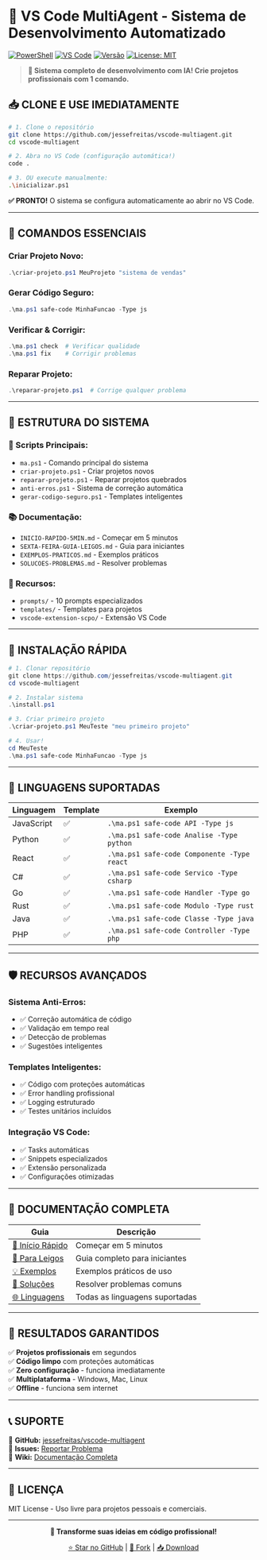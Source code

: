 # 🤖 VS Code MultiAgent - Sistema de Desenvolvimento Automatizado

[![PowerShell](https://img.shields.io/badge/PowerShell-5391FE?style=flat&logo=powershell&logoColor=white)](https://docs.microsoft.com/en-us/powershell/)
[![VS Code](https://img.shields.io/badge/VS%20Code-007ACC?style=flat&logo=visual-studio-code&logoColor=white)](https://code.visualstudio.com/)
[![Versão](https://img.shields.io/badge/versão-2.1-brightgreen)](https://github.com/jessefreitas/vscode-multiagent)
[![License: MIT](https://img.shields.io/badge/License-MIT-yellow.svg)](https://opensource.org/licenses/MIT)

> **🚀 Sistema completo de desenvolvimento com IA! Crie projetos profissionais com 1 comando.**

## 📥 **CLONE E USE IMEDIATAMENTE**

```bash
# 1. Clone o repositório
git clone https://github.com/jessefreitas/vscode-multiagent.git
cd vscode-multiagent

# 2. Abra no VS Code (configuração automática!)
code .

# 3. OU execute manualmente:
.\inicializar.ps1
```

**✅ PRONTO!** O sistema se configura automaticamente ao abrir no VS Code.

---

## 🎯 **COMANDOS ESSENCIAIS**

### **Criar Projeto Novo:**
```powershell
.\criar-projeto.ps1 MeuProjeto "sistema de vendas"
```

### **Gerar Código Seguro:**
```powershell
.\ma.ps1 safe-code MinhaFuncao -Type js
```

### **Verificar & Corrigir:**
```powershell
.\ma.ps1 check  # Verificar qualidade
.\ma.ps1 fix    # Corrigir problemas
```

### **Reparar Projeto:**
```powershell
.\reparar-projeto.ps1  # Corrige qualquer problema
```

---

## 📁 **ESTRUTURA DO SISTEMA**

### **🔧 Scripts Principais:**
- `ma.ps1` - Comando principal do sistema
- `criar-projeto.ps1` - Criar projetos novos
- `reparar-projeto.ps1` - Reparar projetos quebrados
- `anti-erros.ps1` - Sistema de correção automática
- `gerar-codigo-seguro.ps1` - Templates inteligentes

### **📚 Documentação:**
- `INICIO-RAPIDO-5MIN.md` - Começar em 5 minutos
- `SEXTA-FEIRA-GUIA-LEIGOS.md` - Guia para iniciantes
- `EXEMPLOS-PRATICOS.md` - Exemplos práticos
- `SOLUCOES-PROBLEMAS.md` - Resolver problemas

### **🎯 Recursos:**
- `prompts/` - 10 prompts especializados
- `templates/` - Templates para projetos
- `vscode-extension-scpo/` - Extensão VS Code

---

## 🚀 **INSTALAÇÃO RÁPIDA**

```powershell
# 1. Clonar repositório
git clone https://github.com/jessefreitas/vscode-multiagent.git
cd vscode-multiagent

# 2. Instalar sistema
.\install.ps1

# 3. Criar primeiro projeto
.\criar-projeto.ps1 MeuTeste "meu primeiro projeto"

# 4. Usar!
cd MeuTeste
.\ma.ps1 safe-code MinhaFuncao -Type js
```

---

## 🎯 **LINGUAGENS SUPORTADAS**

| Linguagem | Template | Exemplo |
|-----------|----------|---------|
| JavaScript | ✅ | `.\ma.ps1 safe-code API -Type js` |
| Python | ✅ | `.\ma.ps1 safe-code Analise -Type python` |
| React | ✅ | `.\ma.ps1 safe-code Componente -Type react` |
| C# | ✅ | `.\ma.ps1 safe-code Servico -Type csharp` |
| Go | ✅ | `.\ma.ps1 safe-code Handler -Type go` |
| Rust | ✅ | `.\ma.ps1 safe-code Modulo -Type rust` |
| Java | ✅ | `.\ma.ps1 safe-code Classe -Type java` |
| PHP | ✅ | `.\ma.ps1 safe-code Controller -Type php` |

---

## 🛡️ **RECURSOS AVANÇADOS**

### **Sistema Anti-Erros:**
- ✅ Correção automática de código
- ✅ Validação em tempo real
- ✅ Detecção de problemas
- ✅ Sugestões inteligentes

### **Templates Inteligentes:**
- ✅ Código com proteções automáticas
- ✅ Error handling profissional
- ✅ Logging estruturado
- ✅ Testes unitários incluídos

### **Integração VS Code:**
- ✅ Tasks automáticas
- ✅ Snippets especializados
- ✅ Extensão personalizada
- ✅ Configurações otimizadas

---

## 📖 **DOCUMENTAÇÃO COMPLETA**

| Guia | Descrição |
|------|-----------|
| [🚀 Início Rápido](INICIO-RAPIDO-5MIN.md) | Começar em 5 minutos |
| [👶 Para Leigos](SEXTA-FEIRA-GUIA-LEIGOS.md) | Guia completo para iniciantes |
| [💡 Exemplos](EXEMPLOS-PRATICOS.md) | Exemplos práticos de uso |
| [🔧 Soluções](SOLUCOES-PROBLEMAS.md) | Resolver problemas comuns |
| [🌐 Linguagens](LINGUAGENS-SUPORTADAS.md) | Todas as linguagens suportadas |

---

## 🎯 **RESULTADOS GARANTIDOS**

✅ **Projetos profissionais** em segundos  
✅ **Código limpo** com proteções automáticas  
✅ **Zero configuração** - funciona imediatamente  
✅ **Multiplataforma** - Windows, Mac, Linux  
✅ **Offline** - funciona sem internet  

---

## 📞 **SUPORTE**

🔗 **GitHub:** [jessefreitas/vscode-multiagent](https://github.com/jessefreitas/vscode-multiagent)  
📧 **Issues:** [Reportar Problema](https://github.com/jessefreitas/vscode-multiagent/issues)  
📖 **Wiki:** [Documentação Completa](https://github.com/jessefreitas/vscode-multiagent/wiki)  

---

## 📄 **LICENÇA**

MIT License - Uso livre para projetos pessoais e comerciais.

---

<div align="center">

**🎉 Transforme suas ideias em código profissional!**

[⭐ Star no GitHub](https://github.com/jessefreitas/vscode-multiagent) | [🍴 Fork](https://github.com/jessefreitas/vscode-multiagent/fork) | [📥 Download](https://github.com/jessefreitas/vscode-multiagent/archive/refs/heads/master.zip)

</div>